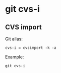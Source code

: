 # git cvs-i

## CVS import

Git alias:

```git
cvs-i = cvsimport -k -a
```

Example:

```shell
git cvs-i
```
